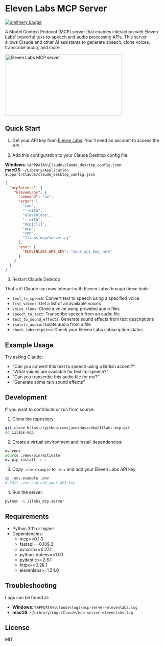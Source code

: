 # Eleven Labs MCP Server

[![smithery badge](https://smithery.ai/badge/@jacekduszenko/11labs-mcp)](https://smithery.ai/server/@jacekduszenko/11labs-mcp)

A Model Context Protocol (MCP) server that enables interaction with Eleven Labs' powerful text-to-speech and audio processing APIs. This server allows Claude and other AI assistants to generate speech, clone voices, transcribe audio, and more.

<a href="https://glama.ai/mcp/servers/11labs-mcp">
  <img width="380" height="200" src="https://glama.ai/mcp/servers/11labs-mcp/badge" alt="Eleven Labs MCP server" />
</a>

## Quick Start

1. Get your API key from [Eleven Labs](https://elevenlabs.io/). You'll need an account to access the API.

2. Add this configuration to your Claude Desktop config file:

**Windows**: `%APPDATA%\Claude\claude_desktop_config.json`  
**macOS**: `~/Library/Application Support/Claude/claude_desktop_config.json`

```json
{
  "mcpServers": {
    "ElevenLabs": {
      "command": "uv",
      "args": [
        "run",
        "--with",
        "elevenlabs",
        "--with",
        "mcp[cli]",
        "mcp",
        "run",
        "11labs_mcp/server.py"
      ],
      "env": {
        "ELEVENLABS_API_KEY": "your_api_key_here"
      }
    }
  }
}
```

3. Restart Claude Desktop

That's it! Claude can now interact with Eleven Labs through these tools:

- `text_to_speech`: Convert text to speech using a specified voice
- `list_voices`: Get a list of all available voices
- `voice_clone`: Clone a voice using provided audio files
- `speech_to_text`: Transcribe speech from an audio file
- `text_to_sound_effects`: Generate sound effects from text descriptions
- `isolate_audio`: Isolate audio from a file
- `check_subscription`: Check your Eleven Labs subscription status

## Example Usage

Try asking Claude:
- "Can you convert this text to speech using a British accent?"
- "What voices are available for text-to-speech?"
- "Can you transcribe this audio file for me?"
- "Generate some rain sound effects"

## Development

If you want to contribute or run from source:

1. Clone the repository:
```bash
git clone https://github.com/jacekduszenko/11labs-mcp.git
cd 11labs-mcp
```

2. Create a virtual environment and install dependencies:
```bash
uv venv
source .venv/bin/activate
uv pip install -e .
```

3. Copy `.env.example` to `.env` and add your Eleven Labs API key:
```bash
cp .env.example .env
# Edit .env and add your API key
```

4. Run the server:
```bash
python -m 11labs_mcp.server
```

## Requirements

- Python 3.11 or higher
- Dependencies:
  - mcp>=0.1.0
  - fastapi==0.109.2
  - uvicorn==0.27.1
  - python-dotenv==1.0.1
  - pydantic>=2.6.1
  - httpx==0.28.1
  - elevenlabs>=1.54.0

## Troubleshooting

Logs can be found at:
- **Windows**: `%APPDATA%\Claude\logs\mcp-server-elevenlabs.log`
- **macOS**: `~/Library/Logs/Claude/mcp-server-elevenlabs.log`

## License

MIT 